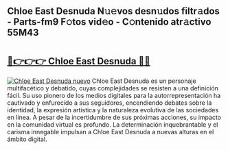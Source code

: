 ## Chloe East Desnuda N𝚞𝚎vos desn𝚞dos filtr𝚊dos - Parts-fm9 F𝚘tos vid𝚎o - C𝚘ntenido atr𝚊ctivo 55M43

# <h2><a href="http://mbc50y.tromn.icu/?c=Chloe+East+Desnuda">🔗👉👉👉 Chloe East Desnuda 🔗🔗</a></h2>

[![Chloe East Desnuda nuevo](https://i.imgur.com/pEAQMta.gif)](http://mbc50y.tromn.icu/?c=Chloe+East+Desnuda)
Chloe East Desnuda es un personaje multifacético y debatido, cuyas complejidades se resisten a una definición fácil.  Su uso pionero de los medios digitales para la autorrepresentación ha cautivado y enfurecido a sus seguidores, encendiendo debates sobre la identidad, la expresión artística y la naturaleza evolutiva de las sociedades en línea. A pesar de la incertidumbre de sus próximas acciones, su impacto en la comunidad virtual es profundo. La determinación inquebrantable y el carisma innegable impulsan a Chloe East Desnuda a nuevas alturas en el ámbito digital.
